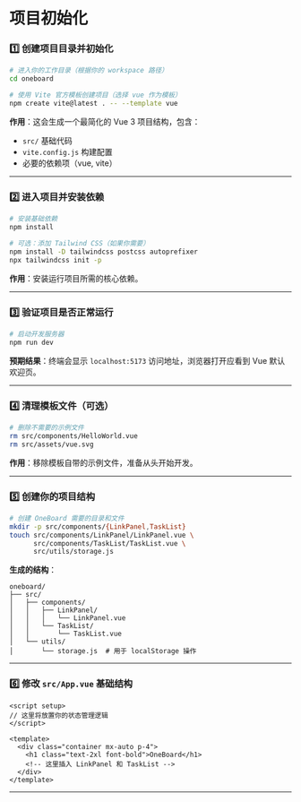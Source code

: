 # 项目初始化

### 1️⃣ 创建项目目录并初始化
```bash
# 进入你的工作目录（根据你的 workspace 路径）
cd oneboard

# 使用 Vite 官方模板创建项目（选择 vue 作为模板）
npm create vite@latest . -- --template vue
```
**作用**：这会生成一个最简化的 Vue 3 项目结构，包含：
- `src/` 基础代码
- `vite.config.js` 构建配置
- 必要的依赖项（vue, vite）

---

### 2️⃣ 进入项目并安装依赖
```bash
# 安装基础依赖
npm install

# 可选：添加 Tailwind CSS（如果你需要）
npm install -D tailwindcss postcss autoprefixer
npx tailwindcss init -p
```
**作用**：安装运行项目所需的核心依赖。

---

### 3️⃣ 验证项目是否正常运行
```bash
# 启动开发服务器
npm run dev
```
**预期结果**：终端会显示 `localhost:5173` 访问地址，浏览器打开应看到 Vue 默认欢迎页。

---

### 4️⃣ 清理模板文件（可选）
```bash
# 删除不需要的示例文件
rm src/components/HelloWorld.vue
rm src/assets/vue.svg
```
**作用**：移除模板自带的示例文件，准备从头开始开发。

---

### 5️⃣ 创建你的项目结构
```bash
# 创建 OneBoard 需要的目录和文件
mkdir -p src/components/{LinkPanel,TaskList}
touch src/components/LinkPanel/LinkPanel.vue \
      src/components/TaskList/TaskList.vue \
      src/utils/storage.js
```
**生成的结构**：
```
oneboard/
├── src/
│   ├── components/
│   │   ├── LinkPanel/
│   │   │   └── LinkPanel.vue
│   │   └── TaskList/
│   │       └── TaskList.vue
│   └── utils/
│       └── storage.js  # 用于 localStorage 操作
```

---

### 6️⃣ 修改 `src/App.vue` 基础结构
```vue:src/App.vue
<script setup>
// 这里将放置你的状态管理逻辑
</script>

<template>
  <div class="container mx-auto p-4">
    <h1 class="text-2xl font-bold">OneBoard</h1>
    <!-- 这里插入 LinkPanel 和 TaskList -->
  </div>
</template>
```

---
